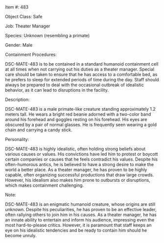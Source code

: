 Item #: 483

Object Class: Safe

Job: Theater Manager

Species: Unknown (resembling a primate)

Gender: Male

Containment Procedures:

DSC-MATE-483 is to be contained in a standard humanoid containment cell at all times when not carrying out his duties as a theater manager. Special care should be taken to ensure that he has access to a comfortable bed, as he prefers to sleep for extended periods of time during the day. Staff should always be prepared to deal with the occasional outbreak of idealistic behavior, as it can lead to disruptions in the facility.

Description:

DSC-MATE-483 is a male primate-like creature standing approximately 1.2 meters tall. He wears a bright red beanie adorned with a two-color band around his forehead and goggles resting on his forehead. His eyes are obscured by a pair of normal glasses. He is frequently seen wearing a gold chain and carrying a candy stick.

Personality:

DSC-MATE-483 is highly idealistic, often holding strong beliefs about various causes or values. His convictions have led him to protest or boycott certain companies or causes that he feels contradict his values. Despite his often-humorous antics, he is believed to have a strong desire to make the world a better place. As a theater manager, he has proven to be highly capable, often organizing successful productions that draw large crowds. However, his idealism also makes him prone to outbursts or disruptions, which makes containment challenging. 

Note:

DSC-MATE-483 is an enigmatic humanoid creature, whose origins are still unknown. Despite his peculiarities, he has proven to be an effective leader, often rallying others to join him in his causes. As a theater manager, he has an innate ability to entertain and inform his audience, impressing even the most hard-to-please critics. However, it is paramount that staff keeps an eye on his idealistic tendencies and be ready to contain him should he become unruly.